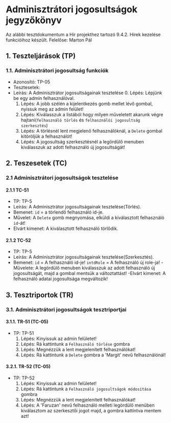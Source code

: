 # Adminisztrátori jogosultságok jegyzőkönyv

Az alábbi tesztdokumentum a Hír projekthez tartozó 9.4.2. Hírek kezelése funkcióihoz készült. Felelőse: Marton Pál 


## 1. Teszteljárások (TP)
	
### 1.1. Adminisztrátori jogosultság funkciók
- Azonosító: TP-05
- Tesztesetek: 
- Leírás: A Adminisztrátor jogosultságainak tesztelése
	0. Lépés: Lépjünk be egy admin felhasználóval.
	1. Lépés: A jobb szélén a kijelentkezés gomb mellet lévő gombal, nyissuk meg az admin felület!
	3. Lépés: Kiválasszuk a listából hogy milyen műveletett akarunk végre hajtani(`felhasználó törlés` és `felhasználói jogosultság szerkesztés`)
	4. Lépés: A törlésnél lent megjelenő felhasználóknál, a `Delete` gombal kitöröljük a felhasználót!
	5. Lépés: A jogosultság szerkesztésnél a legördülő menuben kiválasszuk az adott felhasználó új jogosultságát!


## 2. Teszesetek (TC)

### 2.1 Adminisztrátori jogosultságok tesztelése

#### 2.1.1 TC-51
- TP: TP-5
- Leírás: A Adminisztrátor jogosultságainak tesztelése(Törlés).
- Bemenet: `id` = a törlendő felhasználó id-je.
- Művelet: A `Delete` gomb megnyomása, elküldi a kiválasztott felhasználó `id`-át!
- Elvárt kimenet: A kiválasztott felhasználó törlődik.

#### 2.1.2 TC-52
- TP: TP-5
- Leírás: A Adminisztrátor jogosultságainak tesztelése(Szerkesztés).
- Bemenet: `id` = A felhasználó id-je!
		   `intdRole` = A felhasználó új role-ja!
-Művelete: A legördülő menuben kiválasszuk az adott felhasználó új jogosultságát, majd a gombal mentsük a változtattást!
-Elvárt kimenet: A felhasználó adatai jogosultsága megváltozik!


## 3. Tesztriportok (TR)

### 3.1. Adminisztrátori jogosultságok tesztriportjai

#### 3.1.1. TR-51 (TC-05)
- TP: TP-51
    1. Lépés: Kinyissuk az admin felületet!
    2. Lépés: Rá kattintunk a `Felhasználó törlése` gombra
    3. Lépés: Megnézzük a lent megjelenített felhasználókat!
    4. Lépés: Rá kattintunk a `Delete` gombra a 'Margit' nevű felhasználónál!

#### 3.2.1. TR-52 (TC-05)
- TP: TP-52
	1. Lépés: Kinyissuk az admin felületet!
    2. Lépés: Rá kattintunk a `Felhasználó jogosultságok módosítása` gombra
	3. Lépés: Megnézzük a lent megjelenített felhasználókat!
	4. Lépés: A 'Faruzan' nevű felhasználó melleti legördülő menüben kiválasztom az szerkesztői jogot majd, a gombra kattintva mentem azt!
